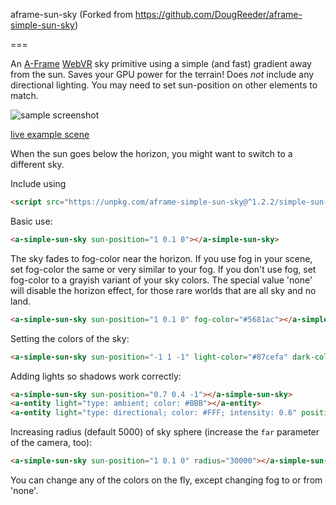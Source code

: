 aframe-sun-sky
(Forked from https://github.com/DougReeder/aframe-simple-sun-sky)

===

An [A-Frame](https://aframe.io) [WebVR](https://webvr.info/) sky primitive using a simple (and fast) gradient away from the sun.
Saves your GPU power for the terrain!
Does *not* include any directional lighting.  You may need to set sun-position on other elements to match.

![sample screenshot](sample.png)

[live example scene](https://dougreeder.github.io/aframe-simple-sun-sky/example.html)

When the sun goes below the horizon, you might want to switch to a different sky.

Include using 
```html
<script src="https://unpkg.com/aframe-simple-sun-sky@^1.2.2/simple-sun-sky.js"></script>
```


Basic use:
```html
<a-simple-sun-sky sun-position="1 0.1 0"></a-simple-sun-sky>
```


The sky fades to fog-color near the horizon.
If you use fog in your scene, set fog-color the same or very similar to your fog.
If you don't use fog, set fog-color to a grayish variant of your sky colors.
The special value 'none' will disable the horizon effect, for those rare worlds that are all sky and no land.
```html
<a-simple-sun-sky sun-position="1 0.1 0" fog-color="#5681ac"></a-simple-sun-sky>
```


Setting the colors of the sky:
```html
<a-simple-sun-sky sun-position="-1 1 -1" light-color="#87cefa" dark-color="#00bfff" fog-color="#74d2fa"></a-simple-sun-sky>
```

Adding lights so shadows work correctly:
```html
<a-simple-sun-sky sun-position="0.7 0.4 -1"></a-simple-sun-sky>
<a-entity light="type: ambient; color: #BBB"></a-entity>
<a-entity light="type: directional; color: #FFF; intensity: 0.6" position="0.7 0.4 -1"></a-entity>
```


Increasing radius (default 5000) of sky sphere (increase the `far` parameter of the camera, too):
```html
<a-simple-sun-sky sun-position="1 0.1 0" radius="30000"></a-simple-sun-sky>
```


You can change any of the colors on the fly, except changing fog to or from 'none'.
